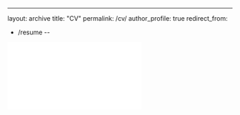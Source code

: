 ---
layout: archive
title: "CV"
permalink: /cv/
author_profile: true
redirect_from:
  - /resume
--

<embed src= "Van_Dyck_cv_Jul2021 (2).pdf">
